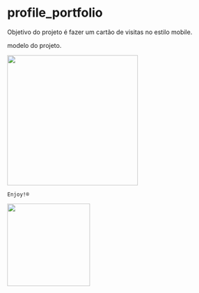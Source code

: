 # profile_portfolio

Objetivo do projeto é fazer um cartão de visitas no estilo mobile.

modelo do projeto. 

<img src="https://user-images.githubusercontent.com/6175226/234737613-a25fc873-adeb-45db-ab41-42c7b7fe6d31.png" width="300">


``` Enjoy!®️ ```

<img src="https://octodex.github.com/images/scottocat.jpg" width="190">
